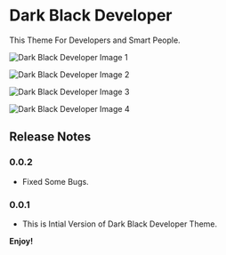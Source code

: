 
# Dark Black Developer

This Theme For Developers and Smart People.

![Dark Black Developer Image 1](https://raw.githubusercontent.com/Harshil-Kaneria/VS-Code-Rapid-Snippets/main/img/1.jpeg)

![Dark Black Developer Image 2](https://raw.githubusercontent.com/Harshil-Kaneria/VS-Code-Rapid-Snippets/main/img/2.jpeg)

![Dark Black Developer Image 3](https://raw.githubusercontent.com/Harshil-Kaneria/VS-Code-Rapid-Snippets/main/img/3.jpeg)

![Dark Black Developer Image 4](https://raw.githubusercontent.com/Harshil-Kaneria/VS-Code-Rapid-Snippets/main/img/4.jpeg)


## Release Notes

### 0.0.2
- Fixed Some Bugs.

### 0.0.1
- This is Intial Version of Dark Black Developer Theme.

**Enjoy!**
